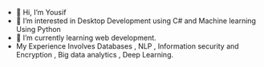 - 👋 Hi, I’m Yousif
- 👀 I’m interested in Desktop Development using C# and Machine learning Using Python
- 🌱 I’m currently learning web development.
- My Experience Involves Databases , NLP , Information security and Encryption , Big data analytics , Deep Learning.

<!---
yousifbeshay/yousifbeshay is a ✨ special ✨ repository because its `README.md` (this file) appears on your GitHub profile.
You can click the Preview link to take a look at your changes.
--->
